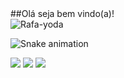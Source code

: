 <div>
 ##Olá seja bem vindo(a)!
</div>

<div>
<img align="center" alt="Rafa-yoda" src="https://data.whicdn.com/images/65347585/original.gif">
</div>

<div>  
 
 ![Snake animation](https://github.com/juliatangerino/juliatangerino/blob/output/github-contribution-grid-snake.svg)
 
  <a href="https://www.instagram.com/juliana_tangerino/" target="_blank"><img src="https://img.shields.io/badge/-Instagram-%23E4405F?style=for-the-badge&logo=instagram&logoColor=white" target="_blank"></a>
  <a href = "mailto:julianatangerino2017@gmail.com"><img src="https://img.shields.io/badge/-Gmail-%23333?style=for-the-badge&logo=gmail&logoColor=white" target="_blank"></a>
  <a href="https://www.linkedin.com/in/juliana-tangerino-b52493200/" target="_blank"><img src="https://img.shields.io/badge/-LinkedIn-%230077B5?style=for-the-badge&logo=linkedin&logoColor=white" target="_blank"></a> 
 
</div>
